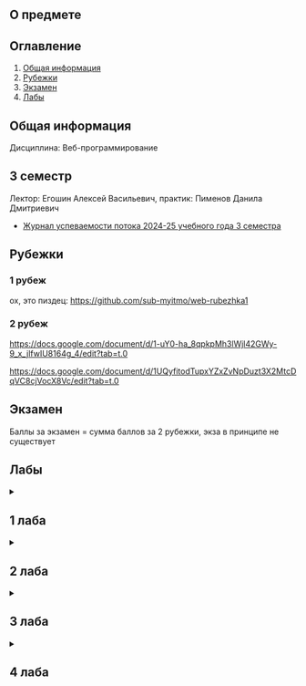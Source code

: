 ## О предмете

## Оглавление
1. [Общая информация](#info)
2. [Рубежки](#rubez)
3. [Экзамен](#exam)
4. [Лабы](#labs)


## Общая информация <a name="info"></a>

Дисциплина: Веб-программирование

## 3 семестр
Лектор: Егошин Алексей Васильевич, практик: Пименов Данила Дмитриевич

- [Журнал успеваемости потока 2024-25 учебного года 3 семестра](https://docs.google.com/spreadsheets/d/1vs1xQkT7KoZPZGVcM2BVqdXDqxqEZBsplkQocgepxxU/edit?gid=1268936541#gid=1268936541)

## Рубежки <a name="rubez"></a>

### 1 рубеж

ох, это пиздец: https://github.com/sub-myitmo/web-rubezhka1


### 2 рубеж

https://docs.google.com/document/d/1-uY0-ha_8qpkpMh3lWjl42GWy-9_x_jlfwIU8164g_4/edit?tab=t.0

https://docs.google.com/document/d/1UQyfitodTupxYZxZvNpDuzt3X2MtcDqVC8cjVocX8Vc/edit?tab=t.0

## Экзамен <a name="exam"></a>

Баллы за экзамен = сумма баллов за 2 рубежки, экза в принципе не существует

## Лабы <a name="labs"></a>


<details>
<summary><h2>1 лаба</h2></summary>

</details>


<details>
<summary><h2>2 лаба</h2></summary>

</details>

<details>
<summary><h2>3 лаба</h2></summary>

</details>

<details>
<summary><h2>4 лаба</h2></summary>

Если хотите прихуеть - https://github.com/test-290806/web4_backend_EE + https://github.com/test-290806/web4_frontend_react

</details>



